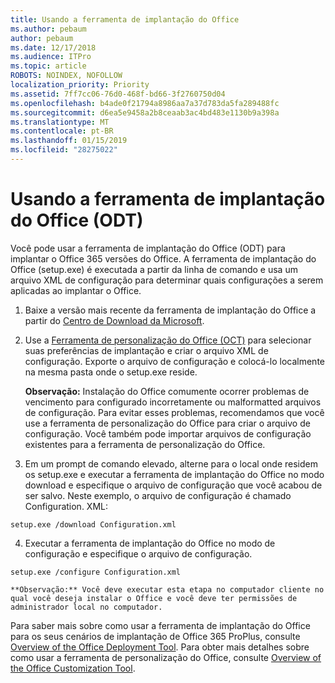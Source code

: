 ```yaml
---
title: Usando a ferramenta de implantação do Office
ms.author: pebaum
author: pebaum
ms.date: 12/17/2018
ms.audience: ITPro
ms.topic: article
ROBOTS: NOINDEX, NOFOLLOW
localization_priority: Priority
ms.assetid: 7ff7cc06-76d0-468f-bd66-3f2760750d04
ms.openlocfilehash: b4ade0f21794a8986aa7a37d783da5fa289488fc
ms.sourcegitcommit: d6ea5e9458a2b8ceaab3ac4bd483e1130b9a398a
ms.translationtype: MT
ms.contentlocale: pt-BR
ms.lasthandoff: 01/15/2019
ms.locfileid: "28275022"
---
```

# <a name="using-the-office-deployment-tool-odt"></a>Usando a ferramenta de implantação do Office (ODT)

Você pode usar a ferramenta de implantação do Office (ODT) para implantar o Office 365 versões do Office. A ferramenta de implantação do Office (setup.exe) é executada a partir da linha de comando e usa um arquivo XML de configuração para determinar quais configurações a serem aplicadas ao implantar o Office.
  
1. Baixe a versão mais recente da ferramenta de implantação do Office a partir do [Centro de Download da Microsoft](http://go.microsoft.com/fwlink/p/?LinkID=626065).
    
2. Use a [Ferramenta de personalização do Office (OCT)](https://config.office.com) para selecionar suas preferências de implantação e criar o arquivo XML de configuração. Exporte o arquivo de configuração e colocá-lo localmente na mesma pasta onde o setup.exe reside. 
    
    **Observação:** Instalação do Office comumente ocorrer problemas de vencimento para configurado incorretamente ou malformatted arquivos de configuração. Para evitar esses problemas, recomendamos que você use a ferramenta de personalização do Office para criar o arquivo de configuração. Você também pode importar arquivos de configuração existentes para a ferramenta de personalização do Office. 
    
3. Em um prompt de comando elevado, alterne para o local onde residem os setup.exe e executar a ferramenta de implantação do Office no modo download e especifique o arquivo de configuração que você acabou de ser salvo. Neste exemplo, o arquivo de configuração é chamado Configuration. XML:
    
  ```
  setup.exe /download Configuration.xml  
  ```

4. Executar a ferramenta de implantação do Office no modo de configuração e especifique o arquivo de configuração.
    
  ```
  setup.exe /configure Configuration.xml
  ```

    **Observação:** Você deve executar esta etapa no computador cliente no qual você deseja instalar o Office e você deve ter permissões de administrador local no computador. 
    
Para saber mais sobre como usar a ferramenta de implantação do Office para os seus cenários de implantação de Office 365 ProPlus, consulte [Overview of the Office Deployment Tool](https://docs.microsoft.com/deployoffice/overview-of-the-office-2016-deployment-tool). Para obter mais detalhes sobre como usar a ferramenta de personalização do Office, consulte [Overview of the Office Customization Tool](https://docs.microsoft.com/DeployOffice/overview-of-the-office-customization-tool-for-click-to-run).
  

